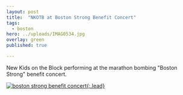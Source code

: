 ```yaml
---
layout: post
title:  "NKOTB at Boston Strong Benefit Concert"
tags:
  - boston
hero: ../uploads/IMAG0534.jpg
overlay: green
published: true

---
```


New Kids on the Block performing at the marathon bombing "Boston Strong" benefit concert.

[![boston strong benefit concert](../uploads/IMAG0534.jpg){:.lead}](../uploads/IMAG0534.jpg)
